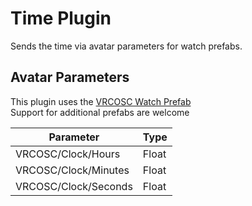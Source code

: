 # Time Plugin

Sends the time via avatar parameters for watch prefabs.

## Avatar Parameters

This plugin uses the [VRCOSC Watch Prefab](https://github.com/VolcanicArts/VRCOSC/releases/latest)  
Support for additional prefabs are welcome

| Parameter            | Type  |
|----------------------|-------|
| VRCOSC/Clock/Hours   | Float |
| VRCOSC/Clock/Minutes | Float |
| VRCOSC/Clock/Seconds | Float |
